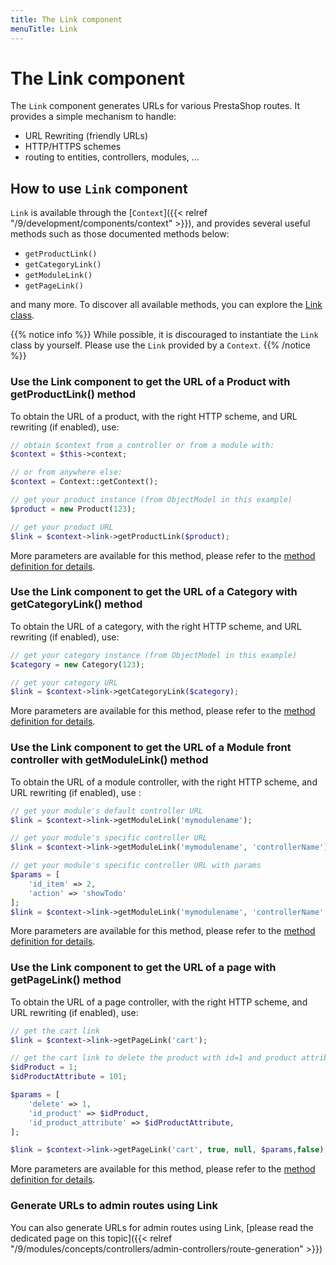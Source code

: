 ```yaml
---
title: The Link component
menuTitle: Link
---
```


# The Link component

The `Link` component generates URLs for various PrestaShop routes. It provides a simple mechanism to handle: 

- URL Rewriting (friendly URLs)
- HTTP/HTTPS schemes
- routing to entities, controllers, modules, ...

## How to use `Link` component

`Link` is available through the [`Context`]({{< relref "/9/development/components/context" >}}), and provides several useful methods such as those documented methods below:

- `getProductLink()`
- `getCategoryLink()`
- `getModuleLink()`
- `getPageLink()`

and many more. To discover all available methods, you can explore the [Link class](https://github.com/PrestaShop/PrestaShop/blob/8.1.x/classes/Link.php).

{{% notice info %}}
While possible, it is discouraged to instantiate the `Link` class by yourself. Please use the `Link` provided by a `Context`.
{{% /notice %}}

### Use the Link component to get the URL of a Product with getProductLink() method

To obtain the URL of a product, with the right HTTP scheme, and URL rewriting (if enabled), use:

```php
// obtain $context from a controller or from a module with: 
$context = $this->context;

// or from anywhere else:
$context = Context::getContext();

// get your product instance (from ObjectModel in this example)
$product = new Product(123);

// get your product URL
$link = $context->link->getProductLink($product);
```

More parameters are available for this method, please refer to the [method definition for details](https://github.com/PrestaShop/PrestaShop/blob/8.1.x/classes/Link.php#L122-L141).

### Use the Link component to get the URL of a Category with getCategoryLink() method

To obtain the URL of a category, with the right HTTP scheme, and URL rewriting (if enabled), use:

```php
// get your category instance (from ObjectModel in this example)
$category = new Category(123);

// get your category URL
$link = $context->link->getCategoryLink($category);
```

More parameters are available for this method, please refer to the [method definition for details](https://github.com/PrestaShop/PrestaShop/blob/8.1.x/classes/Link.php#L411-L422).

### Use the Link component to get the URL of a Module front controller with getModuleLink() method

To obtain the URL of a module controller, with the right HTTP scheme, and URL rewriting (if enabled), use :

```php
// get your module's default controller URL
$link = $context->link->getModuleLink('mymodulename');

// get your module's specific controller URL
$link = $context->link->getModuleLink('mymodulename', 'controllerName');

// get your module's specific controller URL with params
$params = [
    'id_item' => 2,
    'action' => 'showTodo'
];
$link = $context->link->getModuleLink('mymodulename', 'controllerName', $params);
```

More parameters are available for this method, please refer to the [method definition for details](https://github.com/PrestaShop/PrestaShop/blob/8.1.x/classes/Link.php#L670-L684).

### Use the Link component to get the URL of a page with getPageLink() method

To obtain the URL of a page controller, with the right HTTP scheme, and URL rewriting (if enabled), use:

```php
// get the cart link
$link = $context->link->getPageLink('cart');

// get the cart link to delete the product with id=1 and product attribute=101;
$idProduct = 1;
$idProductAttribute = 101;

$params = [
    'delete' => 1,
    'id_product' => $idProduct,
    'id_product_attribute' => $idProductAttribute,
];

$link = $context->link->getPageLink('cart', true, null, $params,false);
```

More parameters are available for this method, please refer to the [method definition for details](https://github.com/PrestaShop/PrestaShop/blob/8.1.x/classes/Link.php#L1109-L1121).

### Generate URLs to admin routes using Link

You can also generate URLs for admin routes using Link, [please read the dedicated page on this topic]({{< relref "/9/modules/concepts/controllers/admin-controllers/route-generation" >}})